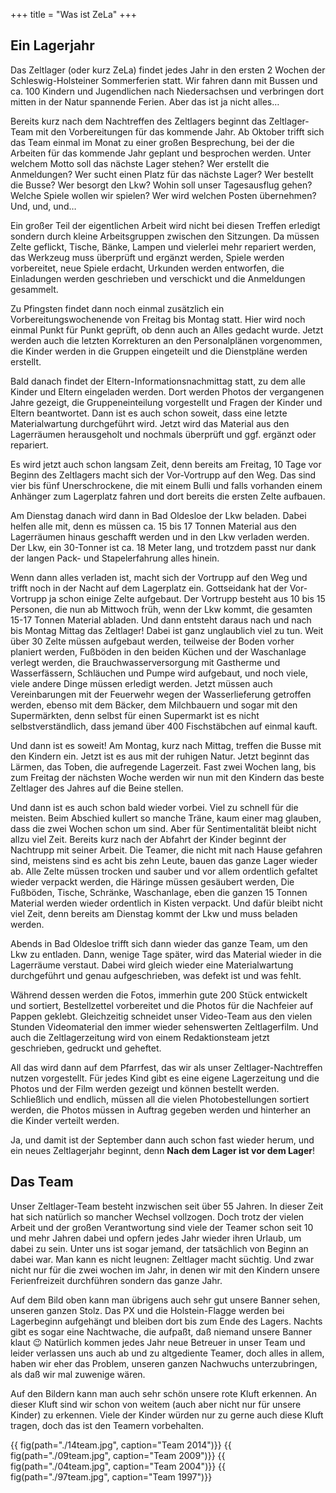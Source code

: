 +++
title = "Was ist ZeLa"
+++

## Ein Lagerjahr

Das Zeltlager (oder kurz ZeLa) findet jedes Jahr in den ersten 2 Wochen der Schleswig-Holsteiner Sommerferien statt. Wir fahren dann mit Bussen und ca. 100 Kindern und Jugendlichen nach Niedersachsen und verbringen dort mitten in der Natur spannende Ferien. Aber das ist ja nicht alles…

Bereits kurz nach dem Nachtreffen des Zeltlagers beginnt das Zeltlager-Team mit den Vorbereitungen für das kommende Jahr. Ab Oktober trifft sich das Team einmal im Monat zu einer großen Besprechung, bei der die Arbeiten für das kommende Jahr geplant und besprochen werden. Unter welchem Motto soll das nächste Lager stehen? Wer erstellt die Anmeldungen? Wer sucht einen Platz für das nächste Lager? Wer bestellt die Busse? Wer besorgt den Lkw? Wohin soll unser Tagesausflug gehen? Welche Spiele wollen wir spielen? Wer wird welchen Posten übernehmen? Und, und, und…

Ein großer Teil der eigentlichen Arbeit wird nicht bei diesen Treffen erledigt sondern durch kleine Arbeitsgruppen zwischen den Sitzungen. Da müssen Zelte geflickt, Tische, Bänke, Lampen und vielerlei mehr repariert werden, das Werkzeug muss überprüft und ergänzt werden, Spiele werden vorbereitet, neue Spiele erdacht, Urkunden werden entworfen, die Einladungen werden geschrieben und verschickt und die Anmeldungen gesammelt.

Zu Pfingsten findet dann noch einmal zusätzlich ein Vorbereitungswochenende von Freitag bis Montag statt. Hier wird noch einmal Punkt für Punkt geprüft, ob denn auch an Alles gedacht wurde. Jetzt werden auch die letzten Korrekturen an den Personalplänen vorgenommen, die Kinder werden in die Gruppen eingeteilt und die Dienstpläne werden erstellt.

Bald danach findet der Eltern-Informationsnachmittag statt, zu dem alle Kinder und Eltern eingeladen werden. Dort werden Photos der vergangenen Jahre gezeigt, die Gruppeneinteilung vorgestellt und Fragen der Kinder und Eltern beantwortet. Dann ist es auch schon soweit, dass eine letzte Materialwartung durchgeführt wird. Jetzt wird das Material aus den Lagerräumen herausgeholt und nochmals überprüft und ggf. ergänzt oder repariert.

Es wird jetzt auch schon langsam Zeit, denn bereits am Freitag, 10 Tage vor Beginn des Zeltlagers macht sich der Vor-Vortrupp auf den Weg. Das sind vier bis fünf Unerschrockene, die mit einem Bulli und falls vorhanden einem Anhänger zum Lagerplatz fahren und dort bereits die ersten Zelte aufbauen.

Am Dienstag danach wird dann in Bad Oldesloe der Lkw beladen. Dabei helfen alle mit, denn es müssen ca. 15 bis 17 Tonnen Material aus den Lagerräumen hinaus geschafft werden und in den Lkw verladen werden. Der Lkw, ein 30-Tonner ist ca. 18 Meter lang, und trotzdem passt nur dank der langen Pack- und Stapelerfahrung alles hinein.

Wenn dann alles verladen ist, macht sich der Vortrupp auf den Weg und trifft noch in der Nacht auf dem Lagerplatz ein. Gottseidank hat der Vor-Vortrupp ja schon einige Zelte aufgebaut. Der Vortrupp besteht aus 10 bis 15 Personen, die nun ab Mittwoch früh, wenn der Lkw kommt, die gesamten 15-17 Tonnen Material abladen. Und dann entsteht daraus nach und nach bis Montag Mittag das Zeltlager! Dabei ist ganz unglaublich viel zu tun. Weit über 30 Zelte müssen aufgebaut werden, teilweise der Boden vorher planiert werden, Fußböden in den beiden Küchen und der Waschanlage verlegt werden, die Brauchwasserversorgung mit Gastherme und Wasserfässern, Schläuchen und Pumpe wird aufgebaut, und noch viele, viele andere Dinge müssen erledigt werden. Jetzt müssen auch Vereinbarungen mit der Feuerwehr wegen der Wasserlieferung getroffen werden, ebenso mit dem Bäcker, dem Milchbauern und sogar mit den Supermärkten, denn selbst für einen Supermarkt ist es nicht selbstverständlich, dass jemand über 400 Fischstäbchen auf einmal kauft.

Und dann ist es soweit! Am Montag, kurz nach Mittag, treffen die Busse mit den Kindern ein. Jetzt ist es aus mit der ruhigen Natur. Jetzt beginnt das Lärmen, das Toben, die aufregende Lagerzeit. Fast zwei Wochen lang, bis zum Freitag der nächsten Woche werden wir nun mit den Kindern das beste Zeltlager des Jahres auf die Beine stellen.

Und dann ist es auch schon bald wieder vorbei. Viel zu schnell für die meisten. Beim Abschied kullert so manche Träne, kaum einer mag glauben, dass die zwei Wochen schon um sind. Aber für Sentimentalität bleibt nicht allzu viel Zeit. Bereits kurz nach der Abfahrt der Kinder beginnt der Nachtrupp mit seiner Arbeit. Die Teamer, die nicht mit nach Hause gefahren sind, meistens sind es acht bis zehn Leute, bauen das ganze Lager wieder ab. Alle Zelte müssen trocken und sauber und vor allem ordentlich gefaltet wieder verpackt werden, die Häringe müssen gesäubert werden, Die Fußböden, Tische, Schränke, Waschanlage, eben die ganzen 15 Tonnen Material werden wieder ordentlich in Kisten verpackt. Und dafür bleibt nicht viel Zeit, denn bereits am Dienstag kommt der Lkw und muss beladen werden.

Abends in Bad Oldesloe trifft sich dann wieder das ganze Team, um den Lkw zu entladen. Dann, wenige Tage später, wird das Material wieder in die Lagerräume verstaut. Dabei wird gleich wieder eine Materialwartung durchgeführt und genau aufgeschrieben, was defekt ist und was fehlt.

Während dessen werden die Fotos, immerhin gute 200 Stück entwickelt und sortiert, Bestellzettel vorbereitet und die Photos für die Nachfeier auf Pappen geklebt. Gleichzeitig schneidet unser Video-Team aus den vielen Stunden Videomaterial den immer wieder sehenswerten Zeltlagerfilm. Und auch die Zeltlagerzeitung wird von einem Redaktionsteam jetzt geschrieben, gedruckt und geheftet.

All das wird dann auf dem Pfarrfest, das wir als unser Zeltlager-Nachtreffen nutzen vorgestellt. Für jedes Kind gibt es eine eigene Lagerzeitung und die Photos und der Film werden gezeigt und können bestellt werden.
Schließlich und endlich, müssen all die vielen Photobestellungen sortiert werden, die Photos müssen in Auftrag gegeben werden und hinterher an die Kinder verteilt werden.

Ja, und damit ist der September dann auch schon fast wieder herum, und ein neues Zeltlagerjahr beginnt, denn
<strong>Nach dem Lager ist vor dem Lager</strong>!

## Das Team

Unser Zeltlager-Team besteht inzwischen seit über 55 Jahren. In dieser Zeit hat sich natürlich so mancher Wechsel vollzogen. Doch trotz der vielen Arbeit und der großen Verantwortung sind viele der Teamer schon seit 10 und mehr Jahren dabei und opfern jedes Jahr wieder ihren Urlaub, um dabei zu sein. Unter uns ist sogar jemand, der tatsächlich von Beginn an dabei war. Man kann es nicht leugnen: Zeltlager macht süchtig. Und zwar nicht nur für die zwei wochen im Jahr, in denen wir mit den Kindern unsere Ferienfreizeit durchführen sondern das ganze Jahr.

Auf dem Bild oben kann man übrigens auch sehr gut unsere Banner sehen, unseren ganzen Stolz. Das PX und die Holstein-Flagge werden bei Lagerbeginn aufgehängt und bleiben dort bis zum Ende des Lagers. Nachts gibt es sogar eine Nachtwache, die aufpaßt, daß niemand unsere Banner klaut 😉
Natürlich kommen jedes Jahr neue Betreuer in unser Team und leider verlassen uns auch ab und zu altgediente Teamer, doch alles in allem, haben wir eher das Problem, unseren ganzen Nachwuchs unterzubringen, als daß wir mal zuwenige wären.

Auf den Bildern kann man auch sehr schön unsere rote Kluft erkennen. An dieser Kluft sind wir schon von weitem (auch aber nicht nur für unsere Kinder) zu erkennen. Viele der Kinder würden nur zu gerne auch diese Kluft tragen, doch das ist den Teamern vorbehalten.

{{ fig(path="./14team.jpg", caption="Team 2014")}}
{{ fig(path="./09team.jpg", caption="Team 2009")}}
{{ fig(path="./04team.jpg", caption="Team 2004")}}
{{ fig(path="./97team.jpg", caption="Team 1997")}}